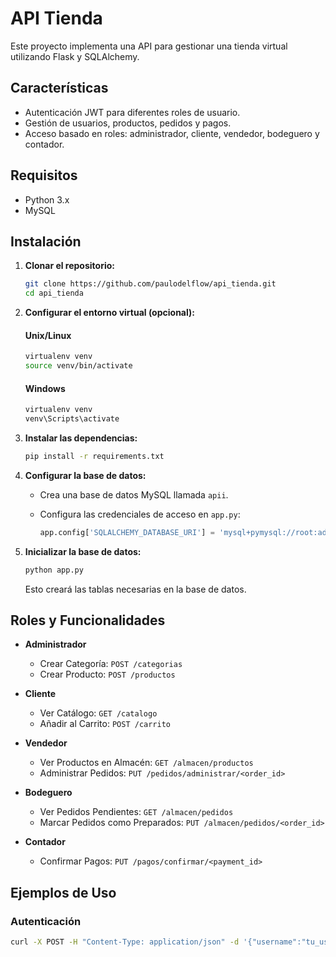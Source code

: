 # API Tienda

Este proyecto implementa una API para gestionar una tienda virtual utilizando Flask y SQLAlchemy.

## Características

- Autenticación JWT para diferentes roles de usuario.
- Gestión de usuarios, productos, pedidos y pagos.
- Acceso basado en roles: administrador, cliente, vendedor, bodeguero y contador.

## Requisitos

- Python 3.x
- MySQL

## Instalación

1. **Clonar el repositorio:**

    ```bash
    git clone https://github.com/paulodelflow/api_tienda.git
    cd api_tienda
    ```

2. **Configurar el entorno virtual (opcional):**

    #### Unix/Linux

    ```bash
    virtualenv venv
    source venv/bin/activate
    ```

    #### Windows

    ```bash
    virtualenv venv
    venv\Scripts\activate
    ```

3. **Instalar las dependencias:**

    ```bash
    pip install -r requirements.txt
    ```

4. **Configurar la base de datos:**

    - Crea una base de datos MySQL llamada `apii`.
    - Configura las credenciales de acceso en `app.py`:

      ```python
      app.config['SQLALCHEMY_DATABASE_URI'] = 'mysql+pymysql://root:admin@localhost/apii'
      ```

5. **Inicializar la base de datos:**

    ```bash
    python app.py
    ```

    Esto creará las tablas necesarias en la base de datos.

## Roles y Funcionalidades

- **Administrador**
  - Crear Categoría: `POST /categorias`
  - Crear Producto: `POST /productos`

- **Cliente**
  - Ver Catálogo: `GET /catalogo`
  - Añadir al Carrito: `POST /carrito`

- **Vendedor**
  - Ver Productos en Almacén: `GET /almacen/productos`
  - Administrar Pedidos: `PUT /pedidos/administrar/<order_id>`

- **Bodeguero**
  - Ver Pedidos Pendientes: `GET /almacen/pedidos`
  - Marcar Pedidos como Preparados: `PUT /almacen/pedidos/<order_id>`

- **Contador**
  - Confirmar Pagos: `PUT /pagos/confirmar/<payment_id>`

## Ejemplos de Uso

### Autenticación

```bash
curl -X POST -H "Content-Type: application/json" -d '{"username":"tu_usuario","password":"tu_contraseña"}' http://localhost:5000/login
